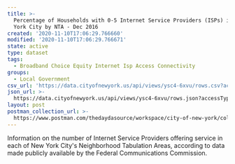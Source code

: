 ```yaml
---
title: >-
  Percentage of Households with 0-5 Internet Service Providers (ISPs) in New
  York City by NTA - Dec 2016
created: '2020-11-10T17:06:29.766660'
modified: '2020-11-10T17:06:29.766671'
state: active
type: dataset
tags:
  - Broadband Choice Equity Internet Isp Access Connectivity
groups:
  - Local Government
csv_url: 'https://data.cityofnewyork.us/api/views/ysc4-6xvu/rows.csv?accessType=DOWNLOAD'
json_url: >-
  https://data.cityofnewyork.us/api/views/ysc4-6xvu/rows.json?accessType=DOWNLOAD
layout: post
postman_collection_url: >-
  https://www.postman.com/thedaydasource/workspace/city-of-new-york/collection/15909983-2c8a3e08-6759-45ae-a700-f5ed96acb8fa
---
```

Information on the number of Internet Service Providers offering service in each of New York City's Neighborhood Tabulation Areas, according to data made publicly available by the Federal Communications Commission.
